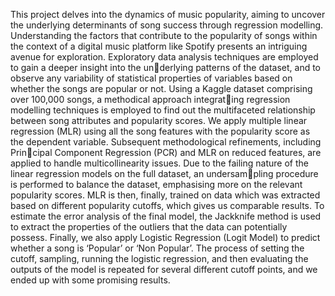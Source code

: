 This project delves into the dynamics of music popularity, aiming to uncover the underlying determinants of song success through regression modelling. Understanding the factors that contribute to the popularity of songs within the context of a digital music platform like Spotify presents an intriguing avenue for exploration. Exploratory data analysis techniques are employed to gain a deeper insight into the underlying patterns of the dataset, and to observe any variability of statistical properties of variables based on whether the songs are popular or not. Using a Kaggle dataset comprising over 100,000 songs, a methodical approach integrating regression modelling techniques is employed to find out the multifaceted relationship between song attributes and popularity scores.
We apply multiple linear regression (MLR) using all the song features with the popularity score as the dependent variable. Subsequent methodological refinements, including Principal Component Regression (PCR) and MLR on reduced features, are applied to handle multicollinearity issues.
Due to the failing nature of the linear regression models on the full dataset, an undersampling procedure is performed to balance the dataset, emphasising more on the relevant popularity scores. MLR is then, finally, trained on data which was extracted based on different popularity cutoffs, which gives us comparable results.
To estimate the error analysis of the final model, the Jackknife method is used to extract the properties of the outliers that the data can potentially possess.
Finally, we also apply Logistic Regression (Logit Model) to predict whether a song is ‘Popular’ or ‘Non Popular’.
The process of setting the cutoff, sampling, running the logistic regression, and then evaluating the outputs of the model is repeated for several different cutoff points, and we ended up with some promising results.
